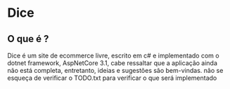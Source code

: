 # Dice

<h2>O que é ?</h2>
<p>   Dice é um site de ecommerce livre, escrito em c# e implementado com o dotnet framework, AspNetCore 3.1, cabe ressaltar que a aplicação ainda não está completa, entretanto, ideias e sugestões são bem-vindas. não se esqueça de verificar o TODO.txt para verificar o que será implementado</p>
